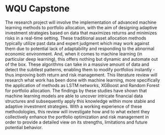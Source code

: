 # WQU Capstone

The research project will involve the implementation of advanced machine learning methods to
portfolio allocation, with the aim of designing adaptive investment strategies based on data that
maximizes returns and minimizes risks in a real-time setting. These traditional asset allocation
methods typically utilize past data and expert judgment which may work against them due to potential
lack of adaptability and responding to the abnormal economic environment. And, when it comes to
machine learning (in particular deep learning), this offers nothing but dynamic and automate out of
the box. These algorithms can take in a massive amount of data and detect the subtlest patterns,
enabling them to modify portfolios instantly - thus improving both return and risk management.
This literature review will research what work has been done with machine learning, more specifically
the application of methods as LSTM networks, XGBoost and Random Forest for portfolio allocation.
The findings by these studies have shown that machine learning models are able to uncover intricate
financial data structures and subsequently apply this knowledge within more stable and adaptive
investment strategies. With a working experience of these methodologies, this review will investigate
how and to what extent they collectively enhance the portfolio optimization and risk management in
order to provide a detailed view on its strengths, limitations and future potential behavior.